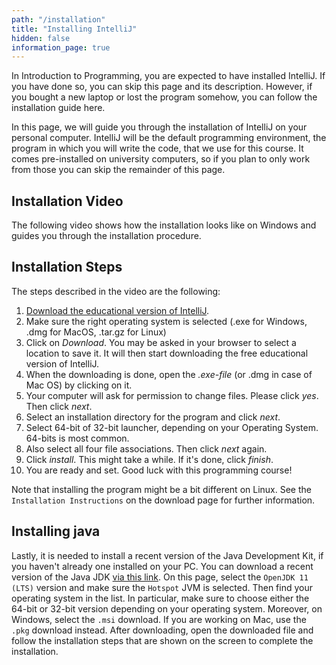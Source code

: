 ```yaml
---
path: "/installation"
title: "Installing IntelliJ"
hidden: false
information_page: true
---
```


In Introduction to Programming, you are expected to have installed IntelliJ. If you have done so, you can skip this page and its description. However, if you bought a new laptop or lost the program somehow, you can follow the installation guide here.

In this page, we will guide you through the installation of IntelliJ on your personal computer.
IntelliJ will be the default programming environment, the program in which you will write the code, that we use for this course.
It comes pre-installed on university computers, so if you plan to only work from those you can skip the remainder of this page.

## Installation Video
The following video shows how the installation looks like on Windows and guides you through the installation procedure.

<panopto src='https://eur.cloud.panopto.eu/Panopto/Pages/Embed.aspx?id=a61d286a-0c23-4fc5-9910-ac25009f9bac&autoplay=false&offerviewer=true&showtitle=true&showbrand=false&start=0&interactivity=all'></panopto>

## Installation Steps
The steps described in the video are the following:
1. [Download the educational version of IntelliJ](https://www.jetbrains.com/edu-products/download/#section=idea).
2. Make sure the right operating system is selected (.exe for Windows, .dmg for MacOS, .tar.gz for Linux)
3. Click on *Download*. You may be asked in your browser to select a location to save it. It will then start downloading the free educational version of IntelliJ.
4. When the downloading is done, open the *.exe-file* (or .dmg in case of Mac OS) by clicking on it.
5. Your computer will ask for permission to change files. Please click *yes*. Then click *next*.
6. Select an installation directory for the program and click *next*.
7. Select 64-bit of 32-bit launcher, depending on your Operating System. 64-bits is most common.
8. Also select all four file associations. Then click *next* again.
9. Click *install*. This might take a while. If it's done, click *finish*.
10. You are ready and set. Good luck with this programming course!

Note that installing the program might be a bit different on Linux. See the `Installation Instructions` on the download page for further information.

## Installing java
Lastly, it is needed to install a recent version of the Java Development Kit, if you haven't already one installed on your PC. You can download a recent version of the Java JDK [via this link](https://adoptopenjdk.net/releases). On this page, select the `OpenJDK 11 (LTS)` version and make sure the `Hotspot` JVM is selected. Then find your operating system in the list. In particular, make sure to choose either the 64-bit or 32-bit version depending on your operating system. Moreover, on Windows, select the `.msi` download. If you are working on Mac, use the `.pkg` download instead. After downloading, open the downloaded file and follow the installation steps that are shown on the screen to complete the installation.
